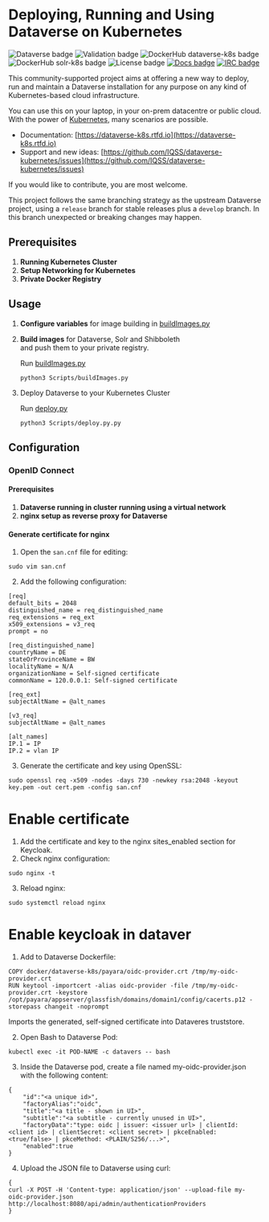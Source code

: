 # Deploying, Running and Using Dataverse on Kubernetes

![Dataverse badge](https://img.shields.io/badge/Dataverse-v6.2-important.svg) ![Validation badge](https://jenkins.dataverse.org/job/dataverse-k8s/job/Kubeval%20Linting/job/release/badge/icon?subject=kubeval&status=valid&color=purple) ![DockerHub dataverse-k8s badge](https://img.shields.io/static/v1.svg?label=image&message=dataverse-k8s&logo=docker) ![DockerHub solr-k8s badge](https://img.shields.io/static/v1.svg?label=image&message=solr-k8s&logo=docker) ![License badge](https://img.shields.io/github/license/IQSS/dataverse-kubernetes) [![Docs badge](https://readthedocs.org/projects/dataverse-k8s/badge/?version=latest)](https://dataverse-k8s.rtfd.io/en/latest) [![IRC badge](https://img.shields.io/badge/IRC%20chat-%23dataverse-blue)](https://kiwiirc.com/client/irc.freenode.net/?nick=dataverse_k8s_?#dataverse)

This community-supported project aims at offering a new way to deploy, run and maintain a Dataverse installation for any purpose on any kind of Kubernetes-based cloud infrastructure.

You can use this on your laptop, in your on-prem datacentre or public cloud. With the power of [Kubernetes](http://kubernetes.io), many scenarios are possible.

- Documentation: [https://dataverse-k8s.rtfd.io](https://dataverse-k8s.rtfd.io)
- Support and new ideas: [https://github.com/IQSS/dataverse-kubernetes/issues](https://github.com/IQSS/dataverse-kubernetes/issues)

If you would like to contribute, you are most welcome.

This project follows the same branching strategy as the upstream Dataverse project, using a `release` branch for stable releases plus a `develop` branch. In this branch unexpected or breaking changes may happen.

## Prerequisites

1. **Running Kubernetes Cluster**
2. **Setup Networking for Kubernetes**
3. **Private Docker Registry**

## Usage

1. **Configure variables** for image building in [buildImages.py](Scripts/buildImages.py)
2. **Build images** for Dataverse, Solr and Shibboleth\
and push them to your private registry.

    Run [buildImages.py](Scripts/buildImages.py)
    ````
    python3 Scripts/buildImages.py
    ````
3. Deploy Dataverse to your Kubernetes Cluster

    Run [deploy.py](Scripts/deploy.py)
    ````
    python3 Scripts/deploy.py.py
    ````
## Configuration
### OpenID Connect
#### Prerequisites
1. **Dataverse running in cluster running using a virtual network**
2. **nginx setup as reverse proxy for Dataverse**

#### Generate certificate for nginx
1. Open the `san.cnf` file for editing:
```
sudo vim san.cnf
```
2. Add the following configuration:

```
[req]
default_bits = 2048
distinguished_name = req_distinguished_name
req_extensions = req_ext
x509_extensions = v3_req
prompt = no

[req_distinguished_name]
countryName = DE
stateOrProvinceName = BW
localityName = N/A
organizationName = Self-signed certificate
commonName = 120.0.0.1: Self-signed certificate

[req_ext]
subjectAltName = @alt_names

[v3_req]
subjectAltName = @alt_names

[alt_names]
IP.1 = IP
IP.2 = vlan IP
```

3. Generate the certificate and key using OpenSSL:
```
sudo openssl req -x509 -nodes -days 730 -newkey rsa:2048 -keyout key.pem -out cert.pem -config san.cnf
```

# Enable certificate
1. Add the certificate and key to the nginx sites_enabled section for Keycloak.
2. Check nginx configuration:
```
sudo nginx -t
```
3. Reload nginx:
```
sudo systemctl reload nginx
```

# Enable keycloak in dataver
1. Add to Dataverse Dockerfile:
```
COPY docker/dataverse-k8s/payara/oidc-provider.crt /tmp/my-oidc-provider.crt
RUN keytool -importcert -alias oidc-provider -file /tmp/my-oidc-provider.crt -keystore /opt/payara/appserver/glassfish/domains/domain1/config/cacerts.p12 -storepass changeit -noprompt
```
Imports the generated, self-signed certificate into Dataveres truststore.

2. Open Bash to Dataverse Pod:
```
kubectl exec -it POD-NAME -c datavers -- bash
```
3. Inside the Dataverse pod, create a file named my-oidc-provider.json with the following content:
```
{
    "id":"<a unique id>",
    "factoryAlias":"oidc",
    "title":"<a title - shown in UI>",
    "subtitle":"<a subtitle - currently unused in UI>",
    "factoryData":"type: oidc | issuer: <issuer url> | clientId: <client id> | clientSecret: <client secret> | pkceEnabled: <true/false> | pkceMethod: <PLAIN/S256/...>",
    "enabled":true
}
```
4. Upload the JSON file to Dataverse using curl:
```
{
curl -X POST -H 'Content-type: application/json' --upload-file my-oidc-provider.json http://localhost:8080/api/admin/authenticationProviders
}

